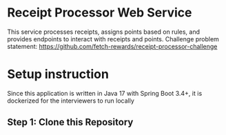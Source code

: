 # Receipt Processor Web Service
This service processes receipts, assigns points based on rules, and provides endpoints to interact with receipts and points.
Challenge problem statement: https://github.com/fetch-rewards/receipt-processor-challenge

# Setup instruction
Since this application is written in Java 17 with Spring Boot 3.4+, it is dockerized for the interviewers to run locally 

## Step 1: Clone this Repository


